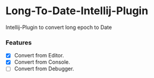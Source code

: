 # Long-To-Date-Intellij-Plugin
Intellij-Plugin to convert long epoch to Date

### Features
- [x] Convert from Editor.
- [x] Convert from Console.
- [ ] Convert from Debugger.
